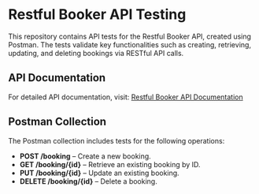# Restful Booker API Testing
This repository contains API tests for the Restful Booker API, created using Postman. The tests validate key functionalities such as creating, retrieving, updating, and deleting bookings via RESTful API calls.

## API Documentation
For detailed API documentation, visit: [Restful Booker API Documentation](https://restful-booker.herokuapp.com/apidoc/index.html)

## Postman Collection
The Postman collection includes tests for the following operations:
- **POST /booking** – Create a new booking.
- **GET /booking/{id}** – Retrieve an existing booking by ID.
- **PUT /booking/{id}** – Update an existing booking.
- **DELETE /booking/{id}** – Delete a booking.
